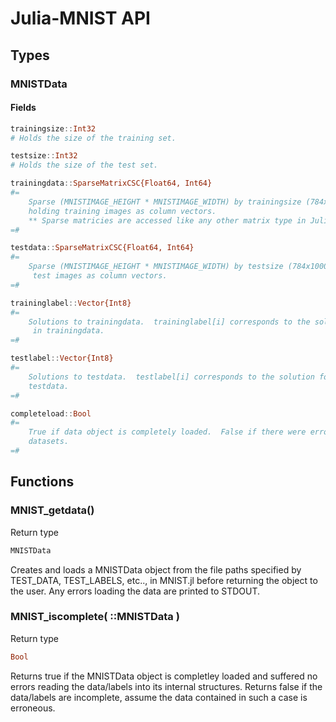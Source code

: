 Julia-MNIST API
==================


Types
-----

### MNISTData

#### Fields

```julia
trainingsize::Int32
# Holds the size of the training set.
```

```julia
testsize::Int32
# Holds the size of the test set.
```

```julia
trainingdata::SparseMatrixCSC{Float64, Int64}
#= 
	Sparse (MNISTIMAGE_HEIGHT * MNISTIMAGE_WIDTH) by trainingsize (784x60000 default) matrix 
	holding training images as column vectors.
	** Sparse matricies are accessed like any other matrix type in Julia.
=#
```

```julia
testdata::SparseMatrixCSC{Float64, Int64}
#= 
	Sparse (MNISTIMAGE_HEIGHT * MNISTIMAGE_WIDTH) by testsize (784x10000 default) matrix holding
	 test images as column vectors.
=#
```

```julia
traininglabel::Vector{Int8}
#= 
	Solutions to trainingdata.  traininglabel[i] corresponds to the solution for column vector i
	 in trainingdata.
=#
```

```julia
testlabel::Vector{Int8}
#= 
	Solutions to testdata.  testlabel[i] corresponds to the solution for column vector i in 
	testdata.
=#
```

```julia
completeload::Bool
#= 
	True if data object is completely loaded.  False if there were errors loading when loading 
	datasets.
=#
```



Functions
---------

### MNIST_getdata()

Return type
```julia
MNISTData
```

Creates and loads a MNISTData object from the file paths specified by TEST_DATA, TEST_LABELS, etc.., in MNIST.jl before returning the object to the user.  Any errors loading the data are printed to STDOUT.


### MNIST_iscomplete( ::MNISTData )

Return type
```julia
Bool
```

Returns true if the MNISTData object is completley loaded and suffered no errors reading the data/labels into its internal structures.  Returns false if the data/labels are incomplete, assume the data contained in such a case is erroneous.




